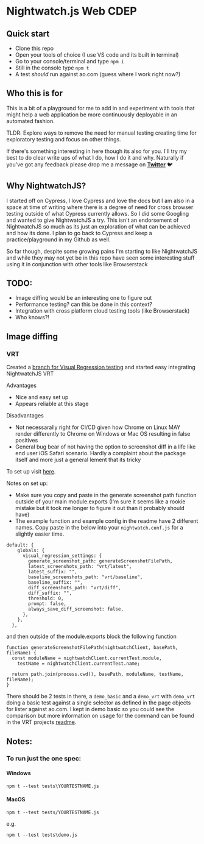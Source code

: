 # Nightwatch.js Web CDEP

## Quick start

- Clone this repo
- Open your tools of choice (I use VS code and its built in terminal)
- Go to your console/terminal and type `npm i`
- Still in the console type `npm t`
- A test _should_ run against ao.com (guess where I work right now?)

## Who this is for

This is a bit of a playground for me to add in and experiment with tools that might help a web application be more continuously deployable in an automated fashion.

TLDR: Explore ways to remove the need for manual testing creating time for exploratory testing and focus on other things.

If there's something interesting in here though its also for you. I'll try my best to do clear write ups of what I do, how I do it and why. Naturally if you've got any feedback please drop me a message on **[Twitter](https://twitter.com/steveycee)** 🐦

## Why NightwatchJS?

I started off on Cypress, I love Cypress and love the docs but I am also in a space at time of writing where there is a degree of need for cross browser testing outside of what Cypress currently allows. So I did some Googling and wanted to give NightwatchJS a try. This isn't an endorsement of NightwatchJS so much as its just an exploration of what can be achieved and how its done. I plan to go back to Cypress and keep a practice/playground in my Github as well.

So far though, despite some growing pains I'm starting to like NightwatchJS and while they may not yet be in this repo have seen some interesting stuff using it in conjunction with other tools like Browserstack

## TODO:

- Image diffing would be an interesting one to figure out
- Performance testing? can this be done in this context?
- Integration with cross platform cloud testing tools (like Browserstack)
- Who knows?!

## Image diffing

### VRT

Created a [branch for Visual Regression testing](https://github.com/steveycee/nightwatch-web-cdep/tree/image-diff-experiment) and started easy integrating NightwatchJS VRT

Advantages

- Nice and easy set up
- Appears reliable at this stage

Disadvantages

- Not necessarally right for CI/CD given how Chrome on Linux MAY render differently to Chrome on Windows or Mac OS resulting in false positives
- General bug bear of not having the option to screenshot diff in a life like end user iOS Safari scenario. Hardly a complaint about the package itself and more just a general lement that its tricky

To set up visit [here](https://www.npmjs.com/package/nightwatch-vrt).

Notes on set up:

- Make sure you copy and paste in the generate screenshot path function outside of your main module.exports (I'm sure it seems like a rookie mistake but it took me longer to figure it out than it probably should have)
- The example function and example config in the readme have 2 different names. Copy paste in the below into your `nightwatch.conf.js` for a slightly easier time.

```
default: {
    globals: {
      visual_regression_settings: {
        generate_screenshot_path: generateScreenshotFilePath,
        latest_screenshots_path: "vrt/latest",
        latest_suffix: "",
        baseline_screenshots_path: "vrt/baseline",
        baseline_suffix: "",
        diff_screenshots_path: "vrt/diff",
        diff_suffix: "",
        threshold: 0,
        prompt: false,
        always_save_diff_screenshot: false,
      },
    },
  },
```

and then outside of the module.exports block the following function

```
function generateScreenshotFilePath(nightwatchClient, basePath, fileName) {
  const moduleName = nightwatchClient.currentTest.module,
    testName = nightwatchClient.currentTest.name;

  return path.join(process.cwd(), basePath, moduleName, testName, fileName);
}
```

There should be 2 tests in there, a `demo_basic` and a `demo_vrt` with `demo_vrt` doing a basic test against a single selector as defined in the page objects for lister against ao.com. I kept in demo basic so you could see the comparison but more information on usage for the command can be found in the VRT projects [readme]('https://www.npmjs.com/package/nightwatch-vrt').

## Notes:

### To run just the one spec:

#### Windows

`npm t --test tests\YOURTESTNAME.js`

#### MacOS

`npm t --test tests/YOURTESTNAME.js`

e.g.

`npm t --test tests\demo.js`
